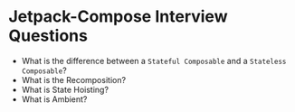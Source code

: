 # Jetpack-Compose Interview Questions

* What is the difference between a `Stateful Composable` and a `Stateless Composable`?
* What is the Recomposition?
* What is State Hoisting?
* What is Ambient?
